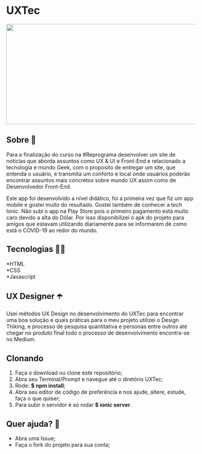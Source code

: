 # UXTec

<p align="center">
  <img width="700" height="266" src="https://cdn-images-1.medium.com/max/720/1*vDP5lOUs8p1veVt3xvr4QQ.png">
</p>

## Sobre :speech_balloon:
Para a finalização do curso na #Reprograma desenvolver um site de noticias que aborda assuntos como UX & UI e Front-End e relacionado a tecnologia e mundo Geek, com o proposito de entregar um site, que entenda o usuário, e transmita um conforto e local onde usuários poderão encontrar assuntos mais concretos sobre mundo UX assim como de Desenvolvedor Front-End.

Este app foi desenvolvido a nível didático, foi a primeira vez que fiz um app mobile e gostei muito do resultado. Gostei também de conhecer a tech Ionic. Não subi o app na Play Store pois o primeiro pagamento está muito caro devido a alta do Dólar. Por isso disponibilizei o apk do projeto para amigos que estavam utilizando diariamente para se informarem de como está o COVID-19 ao redor do mundo.

## Tecnologias :woman_technologist:	
 *HTML
 <br>
 *CSS <br>
 *Javascript
 
 ## UX Designer :open_umbrella:	
 Usei métodos UX Design no desenvolvimento do UXTec para encontrar uma boa solução e quais práticas para o meu projeto utilizei o Design Thiking, e processo de pesquisa quantitativa e personas entre
 outros até chegar no produto final todo o processo de desenvolvimento encontra-se no Medium.

## Clonando
1. Faça o download ou clone este repositório;
1. Abra seu Terminal/Prompt e navegue até o diretório UXTec;
1. Rode: **$ npm install**;
1. Abra seu editor de código de preferência e nos ajude, altere, estude, faça o que quiser;
1. Para subir o servidor é só rodar **$ ionic server**.

## Quer ajuda? :round_pushpin:
* Abra uma Issue;
* Faça o fork do projeto para sua conta;
